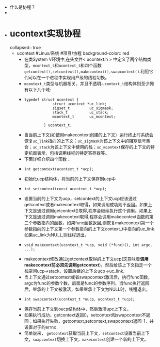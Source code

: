- 什么是协程？
-
- # ucontext实现协程
  collapsed:: true
	- ucontext #Linux/系统 #项目/协程
	  background-color:: red
		- 在类System V环境中,在头文件< ucontext.h > 中定义了两个结构类型，`mcontext_t`和`ucontext_t`和四个函数`getcontext(),setcontext(),makecontext(),swapcontext()`.利用它们可以在一个进程中实现用户级的线程切换。
		- `mcontext_t`类型与机器相关，并且不透明.`ucontext_t`结构体则至少拥有以下几个域:
		- ```
		  typedef struct ucontext {
		               struct ucontext *uc_link;
		               sigset_t         uc_sigmask;
		               stack_t          uc_stack;
		               mcontext_t       uc_mcontext;
		               ...
		           } ucontext_t;
		  ```
		- 当当前上下文(如使用makecontext创建的上下文）运行终止时系统会恢复`uc_link`指向的上下文；`uc_sigmask`为该上下文中的阻塞信号集合；`uc_stack`为该上下文中使用的栈；`uc_mcontext`保存的上下文的特定机器表示，包括调用线程的特定寄存器等。
		- 下面详细介绍四个函数：
		- ```
		  int getcontext(ucontext_t *ucp);
		  ```
		- 初始化ucp结构体，将当前的上下文保存到ucp中
		- ```
		  int setcontext(const ucontext_t *ucp);
		  ```
		- 设置当前的上下文为ucp，setcontext的上下文ucp应该通过getcontext或者makecontext取得，如果调用成功则不返回。如果上下文是通过调用getcontext()取得,程序会继续执行这个调用。如果上下文是通过调用makecontext取得,程序会调用makecontext函数的第二个参数指向的函数，如果func函数返回,则恢复makecontext第一个参数指向的上下文第一个参数指向的上下文context_t中指向的uc_link.如果uc_link为NULL,则线程退出。
		- ```
		  void makecontext(ucontext_t *ucp, void (*func)(), int argc, ...);
		  ```
		- makecontext修改通过getcontext取得的上下文ucp(这意味着**调用makecontext前必须先调用getcontext**)。然后给该上下文指定一个栈空间ucp->stack，设置后继的上下文ucp->uc_link.
		- 当上下文通过setcontext或者swapcontext激活后，执行func函数，argc为func的参数个数，后面是func的参数序列。当func执行返回后，继承的上下文被激活，如果继承上下文为NULL时，线程退出。
		- ```
		  int swapcontext(ucontext_t *oucp, ucontext_t *ucp);
		  ```
		- 保存当前上下文到oucp结构体中，然后激活upc上下文。
		- 如果执行成功，getcontext返回0，setcontext和swapcontext不返回；如果执行失败，getcontext,setcontext,swapcontext返回-1，并设置对于的errno.
		- 简单说来， `getcontext`获取当前上下文，`setcontext`设置当前上下文，`swapcontext`切换上下文，`makecontext`创建一个新的上下文。